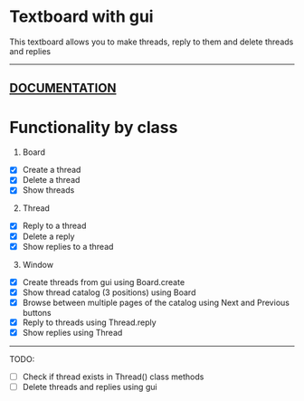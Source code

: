 # Textboard with gui

This textboard allows you to make threads, reply to them and delete threads and replies

---
[DOCUMENTATION](https://rawcdn.githack.com/prononoob/textboard/main/documentation.html)
---

# Functionality by class
1. Board
- [x] Create a thread
- [x] Delete a thread
- [x] Show threads

2. Thread
- [x] Reply to a thread
- [x] Delete a reply
- [x] Show replies to a thread

3. Window
- [x] Create threads from gui using Board.create
- [x] Show thread catalog (3 positions) using Board
- [x] Browse between multiple pages of the catalog using Next and Previous buttons
- [x] Reply to threads using Thread.reply
- [x] Show replies using Thread

---

TODO:
- [ ] Check if thread exists in Thread() class methods
- [ ] Delete threads and replies using gui
